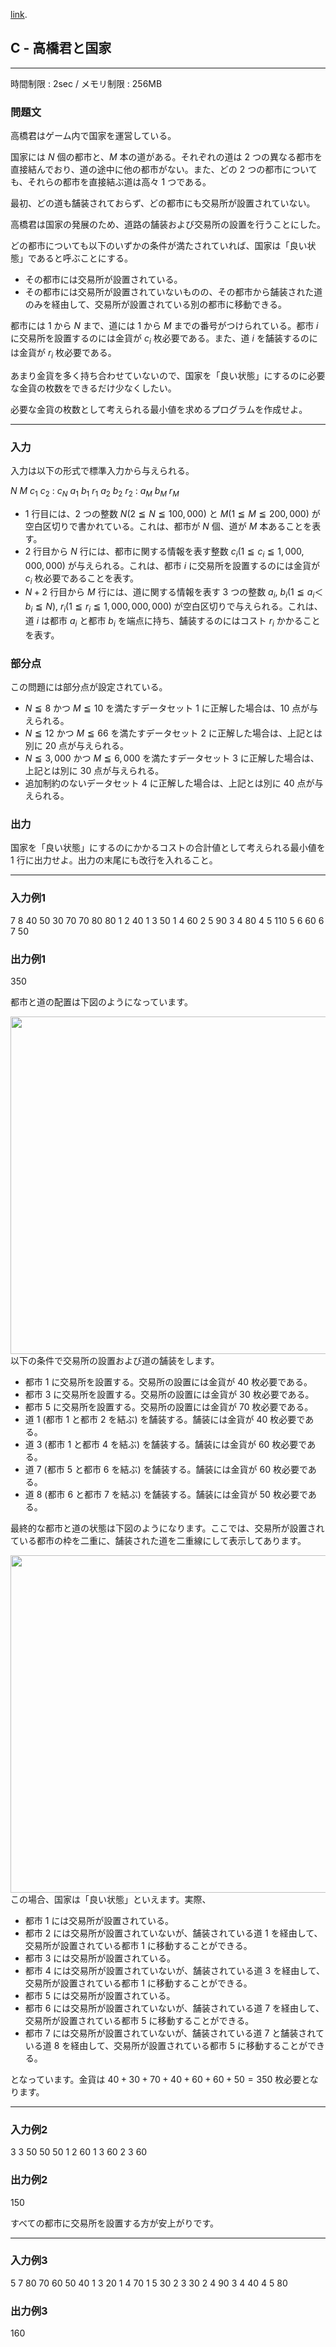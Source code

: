 [link](http://arc029.contest.atcoder.jp/tasks/arc029_3).

## C - 高橋君と国家

----------

時間制限 : 2sec / メモリ制限 : 256MB

### 問題文

高橋君はゲーム内で国家を運営している。

国家には $N$ 個の都市と、$M$ 本の道がある。それぞれの道は $2$ つの異なる都市を直接結んでおり、道の途中に他の都市がない。また、どの $2$ つの都市についても、それらの都市を直接結ぶ道は高々 $1$ つである。

最初、どの道も舗装されておらず、どの都市にも交易所が設置されていない。

高橋君は国家の発展のため、道路の舗装および交易所の設置を行うことにした。

どの都市についても以下のいずかの条件が満たされていれば、国家は「良い状態」であると呼ぶことにする。

* その都市には交易所が設置されている。
* その都市には交易所が設置されていないものの、その都市から舗装された道のみを経由して、交易所が設置されている別の都市に移動できる。

都市には $1$ から $N$ まで、道には $1$ から $M$ までの番号がつけられている。都市 $i$ に交易所を設置するのには金貨が $c_i$ 枚必要である。また、道 $i$ を舗装するのには金貨が $r_i$ 枚必要である。

あまり金貨を多く持ち合わせていないので、国家を「良い状態」にするのに必要な金貨の枚数をできるだけ少なくしたい。

必要な金貨の枚数として考えられる最小値を求めるプログラムを作成せよ。

----------

### 入力

入力は以下の形式で標準入力から与えられる。

>
$N$ $M$
$c_1$
$c_2$
:
$c_N$
$a_1$ $b_1$ $r_1$
$a_2$ $b_2$ $r_2$
:
$a_M$ $b_M$ $r_M$


* $1$ 行目には、$2$ つの整数 $N (2 ≦ N ≦ 100,000)$ と $M (1 ≦ M ≦ 200,000)$ が空白区切りで書かれている。これは、都市が $N$ 個、道が $M$ 本あることを表す。
* $2$ 行目から $N$ 行には、都市に関する情報を表す整数 $c_i (1 ≦ c_i ≦ 1,000,000,000)$ が与えられる。これは、都市 $i$ に交易所を設置するのには金貨が $c_i$ 枚必要であることを表す。
* $N+2$ 行目から $M$ 行には、道に関する情報を表す $3$ つの整数 $a_i$, $b_i (1 ≦ a_i ＜ b_i ≦ N)$, $r_i (1 ≦ r_i ≦ 1,000,000,000)$ が空白区切りで与えられる。これは、道 $i$ は都市 $a_i$ と都市 $b_i$ を端点に持ち、舗装するのにはコスト $r_i$ かかることを表す。

### 部分点

この問題には部分点が設定されている。

* $N ≦ 8$ かつ $M ≦ 10$ を満たすデータセット $1$ に正解した場合は、$10$ 点が与えられる。
* $N ≦ 12$ かつ $M ≦ 66$ を満たすデータセット $2$ に正解した場合は、上記とは別に $20$ 点が与えられる。
* $N ≦ 3,000$ かつ $M ≦ 6,000$ を満たすデータセット $3$ に正解した場合は、上記とは別に $30$ 点が与えられる。
* 追加制約のないデータセット $4$ に正解した場合は、上記とは別に $40$ 点が与えられる。

### 出力

国家を「良い状態」にするのにかかるコストの合計値として考えられる最小値を $1$ 行に出力せよ。出力の末尾にも改行を入れること。

----------

### 入力例1

>
7 8
40
50
30
70
70
80
80
1 2 40
1 3 50
1 4 60
2 5 90
3 4 80
4 5 110
5 6 60
6 7 50


### 出力例1

>
350


都市と道の配置は下図のようになっています。

<img src="http://abc001.contest.atcoder.jp//img/arc/029/3-1.png" width="540px">
</img>以下の条件で交易所の設置および道の舗装をします。

* 都市 $1$ に交易所を設置する。交易所の設置には金貨が $40$ 枚必要である。
* 都市 $3$ に交易所を設置する。交易所の設置には金貨が $30$ 枚必要である。
* 都市 $5$ に交易所を設置する。交易所の設置には金貨が $70$ 枚必要である。
* 道 $1$ (都市 $1$ と都市 $2$ を結ぶ) を舗装する。舗装には金貨が $40$ 枚必要である。
* 道 $3$ (都市 $1$ と都市 $4$ を結ぶ) を舗装する。舗装には金貨が $60$ 枚必要である。
* 道 $7$ (都市 $5$ と都市 $6$ を結ぶ) を舗装する。舗装には金貨が $60$ 枚必要である。
* 道 $8$ (都市 $6$ と都市 $7$ を結ぶ) を舗装する。舗装には金貨が $50$ 枚必要である。

最終的な都市と道の状態は下図のようになります。ここでは、交易所が設置されている都市の枠を二重に、舗装された道を二重線にして表示してあります。

<img src="http://abc001.contest.atcoder.jp//img/arc/029/3-2.png" width="540px">
</img>この場合、国家は「良い状態」といえます。実際、

* 都市 $1$ には交易所が設置されている。
* 都市 $2$ には交易所が設置されていないが、舗装されている道 $1$ を経由して、交易所が設置されている都市 $1$ に移動することができる。
* 都市 $3$ には交易所が設置されている。
* 都市 $4$ には交易所が設置されていないが、舗装されている道 $3$ を経由して、交易所が設置されている都市 $1$ に移動することができる。
* 都市 $5$ には交易所が設置されている。
* 都市 $6$ には交易所が設置されていないが、舗装されている道 $7$ を経由して、交易所が設置されている都市 $5$ に移動することができる。
* 都市 $7$ には交易所が設置されていないが、舗装されている道 $7$ と舗装されている道 $8$ を経由して、交易所が設置されている都市 $5$ に移動することができる。

となっています。金貨は $40 + 30 + 70 + 40 + 60 + 60 + 50 = 350$ 枚必要となります。

----------

### 入力例2

>
3 3
50
50
50
1 2 60
1 3 60
2 3 60


### 出力例2

>
150


すべての都市に交易所を設置する方が安上がりです。

----------

### 入力例3

>
5 7
80
70
60
50
40
1 3 20
1 4 70
1 5 30
2 3 30
2 4 90
3 4 40
4 5 80


### 出力例3

>
160


